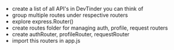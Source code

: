 - create a list of all API's in DevTinder you can think of
- group multiple routes under respective routers
- explore express.Router()
- create routes folder for managing auth, profile, request routers
- create authRouter, profileRouter, requestRouter
- import this routers in app.js